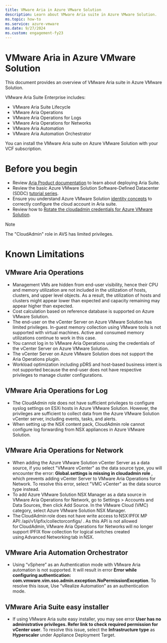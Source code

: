 ```yaml
---
title: VMware Aria in Azure VMware Solution 
description: Learn about VMware Aria suite in Azure VMware Solution. 
ms.topic: how-to
ms.service: azure-vmware
ms.date: 9/27/2024
ms.custom: engagement-fy23
---
```


# VMware Aria in Azure VMware Solution

This document provides an overview of VMware Aria suite in Azure VMware Solution.  

VMware Aria Suite Enterprise includes:
- VMware Aria Suite Lifecycle
- VMware Aria Operations
- VMware Aria Operations for Logs
- VMware Aria Operations for Networks
- VMware Aria Automation
- VMware Aria Automation Orchestrator

You can install the VMware Aria suite on Azure VMware Solution with your VCF subscription. 

# Before you begin

- Review [Aria Product documentation](./https://docs.vmware.com/en/VMware-Aria-Suite/2019/Getting-Started-VMware-Aria-Suite/GUID-6531EC71-6AC0-4C22-BF38-1A5CD21825C6.html) to learn about deploying Aria Suite. 
-  Review the basic Azure VMware Solution Software-Defined Datacenter (SDDC) [tutorial series](./https://learn.microsoft.com/en-us/azure/azure-vmware/tutorial-network-checklist).
- Ensure you understand Azure VMware Solution [identity concepts](./https://learn.microsoft.com/en-us/azure/azure-vmware/architecture-identity#vcenter-server-access-and-identity) to correctly configure the cloud account in Aria suite.
- Review how to [Rotate the cloudadmin credentials for Azure VMware Solution](./https://learn.microsoft.com/en-us/azure/azure-vmware/tutorial-network-checklist). 


>[!NOTE] 
> The "CloudAdmin" role in AVS has limited privileges. 

# Known Limitations

## VMware Aria Operations 

- Management VMs are hidden from end-user visibility, hence their CPU and memory utilization are not included in the utilization of hosts, clusters, and upper level objects. As a result, the utilization of hosts and clusters might appear lower than expected and capacity remaining may appear higher than expected.
- Cost calculation based on reference database is supported on Azure VMware Solution.
- The end-user on the vCenter Server on Azure VMware Solution has limited privileges. In-guest memory collection using VMware tools is not supported with virtual machines. Active and consumed memory utilizations continue to work in this case.
- You cannot log in to VMware Aria Operations using the credentials of the vCenter Server on Azure VMware Solution.
- The vCenter Server on Azure VMware Solution does not support the Aria Operations plugin.
- Workload optimization including pDRS and host-based business intent is not supported because the end-user does not have respective privileges to manage cluster configurations.
 
## VMware Aria Operations for Log 

- The CloudAdmin role does not have sufficient privileges to configure syslog settings on ESXi hosts in Azure VMware Solution. However, the privileges are sufficient to collect data from the Azure VMware Solution vCenter server, including events, tasks, and alerts.
- When setting up the NSX content pack, CloudAdmin role cannot configure log forwarding from NSX appliances in Azure VMware Solution.

## VMware Aria Operations for Network

- When adding the Azure VMware Solution vCenter Server as a data source, if you select "VMware vCenter" as the data source type, you will encounter the error: **Global.settings is missing in cloudadmin role** , which prevents adding vCenter Server to VMware Aria Operations for Network. To resolve this error, select "VMC vCenter" as the data source type instead.
- To add Azure VMware Solution NSX Manager as a data source in VMware Aria Operations for Network, go to Settings > Accounts and Data Sources, then click Add Source. In the VMware Cloud (VMC) category, select Azure VMware Solution NSX Manager.
- The CloudAdmin role does not have write access to NSX IPFIX MP API: /api/v1/ipfix/collectorconfigs/<id> . As this API is not allowed for CloudAdmin, VMware Aria Operations for Networks will no longer support IPFIX flow collection for logical switches created using Advanced Networking tab in NSX. 

## VMware Aria Automation Orchestrator

-  Using “vSphere” as an Authentication mode with VMware Aria automation is not supported. It will result in error **Error while configuring authentication: com.vmware.vim.sso.admin.exception.NoPermissionException**. To resolve this issue, Use “vRealize Automation” as an authentication mode.

## VMware Aria Suite easy installer 

- If using VMware Aria suite easy installer, you may see error **User has no administrative privileges. Refer link to check required permission for vCenter user**. To resolve this issue, select the **Infrastructure type** as **Hyperscaler**  under Appliance Deployment Target.